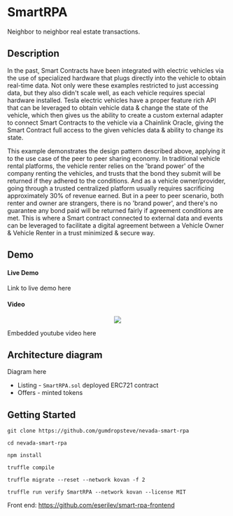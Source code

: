 # SmartRPA
Neighbor to neighbor real estate transactions.

## Description
In the past, Smart Contracts have been integrated with electric vehicles via the use of specialized hardware that plugs directly into the vehicle to obtain real-time data. Not only were these examples restricted to just accessing data, but they also didn't scale well, as each vehicle requires special hardware installed. Tesla electric vehicles have a proper feature rich API that can be leveraged to obtain vehicle data & change the state of the vehicle, which then gives us the ability to create a custom external adapter to connect Smart Contracts to the vehicle via a Chainlink Oracle, giving the Smart Contract full access to the given vehicles data & ability to change its state.

This example demonstrates the design pattern described above, applying it to the use case of the peer to peer sharing economy. In traditional vehicle rental platforms, the vehicle renter relies on the 'brand power' of the company renting the vehicles, and trusts that the bond they submit will be returned if they adhered to the conditions. And as a vehicle owner/provider, going through a trusted centralized platform usually requires sacrificing approximately 30% of revenue earned. But in a peer to peer scenario, both renter and owner are strangers, there is no 'brand power', and there's no guarantee any bond paid will be returned fairly if agreement conditions are met. This is where a Smart contract connected to external data and events can be leveraged to facilitate a digital agreement between a Vehicle Owner & Vehicle Renter in a trust minimized & secure way.

## Demo
#### Live Demo
Link to live demo here
#### Video
<p align="center">
   <a target="_blank" href="https://youtu.be/yFnXwSGstus">
    <img src="https://www.brandinginasia.com/wp-content/uploads/2017/05/YouTube-Play-Button-Before-and-After-Branding-in-Asia.png"/>
   </a>
</p>
Embedded youtube video here

## Architecture diagram
Diagram here
- Listing - `SmartRPA.sol` deployed ERC721 contract
- Offers - minted tokens

## Getting Started
```
git clone https://github.com/gumdropsteve/nevada-smart-rpa

cd nevada-smart-rpa

npm install

truffle compile

truffle migrate --reset --network kovan -f 2

truffle run verify SmartRPA --network kovan --license MIT
```

Front end: https://github.com/eserilev/smart-rpa-frontend
